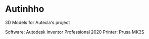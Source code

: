 # Autinhho
3D Models for Autecla's project

Software: Autodesk Inventor Professional 2020
Printer: Prusa MK3S
